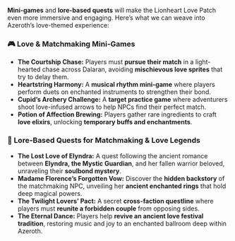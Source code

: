 **Mini-games** and **lore-based quests** will make the Lionheart Love Patch even more immersive and engaging. Here’s what we can weave into Azeroth’s love-themed experience:  

### **🎮 Love & Matchmaking Mini-Games**  
- **The Courtship Chase:** Players must **pursue their match** in a light-hearted chase across Dalaran, avoiding **mischievous love sprites** that try to delay them.  
- **Heartstring Harmony:** A **musical rhythm mini-game** where players perform duets on enchanted instruments to strengthen their bond.  
- **Cupid’s Archery Challenge:** A **target practice game** where adventurers shoot love-infused arrows to help NPCs find their perfect match.  
- **Potion of Affection Brewing:** Players gather rare ingredients to craft **love elixirs**, unlocking **temporary buffs and enchantments**.  

### **📜 Lore-Based Quests for Matchmaking & Love Legends**  
- **The Lost Love of Elyndra:** A quest following the ancient romance between **Elyndra, the Mystic Guardian**, and her fallen warrior beloved, unraveling their **soulbond mystery**.  
- **Madame Florence’s Forgotten Vow:** Discover the **hidden backstory** of the matchmaking NPC, unveiling her **ancient enchanted rings** that hold deep magical powers.  
- **The Twilight Lovers’ Pact:** A secret **cross-faction questline** where players must **reunite a forbidden couple** from opposing sides.  
- **The Eternal Dance:** Players help **revive an ancient love festival tradition**, restoring music and joy to an enchanted ballroom deep within Azeroth.  



